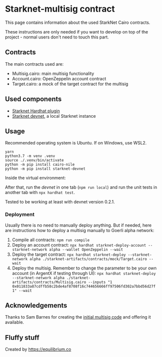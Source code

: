 # Starknet-multisig contract

This page contains information about the used StarkNet Cairo contracts.

These instructions are only needed if you want to develop on top of the project - normal users don't need to touch this part.

## Contracts

The main contracts used are:

- Multisig.cairo: main multisig functionality
- Account.cairo: OpenZeppelin account contract
- Target.cairo: a mock of the target contract for the multisig

## Used components

- [Starknet Hardhat plugin](https://github.com/Shard-Labs/starknet-hardhat-plugin)
- [Starknet devnet](https://github.com/Shard-Labs/starknet-devnet), a local Starknet instance

## Usage

Recommended operating system is Ubuntu. If on Windows, use WSL2.

```
yarn
python3.7 -m venv .venv
source ./.venv/bin/activate
python -m pip install cairo-nile
python -m pip install starknet-devnet

```

Inside the virtual environment:

After that, run the _devnet_ in one tab (`npm run local`) and run the unit tests in another tab with `npx hardhat test`.

Tested to be working at least with devnet version 0.2.1.

### Deployment

Usually there is no need to manually deploy anything. But if needed, here are instructions how to deploy a multisig manually to Goerli alpha network:

1. Compile all contracts: `npm run compile`
1. Deploy an account contract: `npx hardhat starknet-deploy-account --starknet-network alpha --wallet OpenZeppelin --wait`
1. Deploy the target contract: `npx hardhat starknet-deploy --starknet-network alpha ./starknet-artifacts/contracts/mock/Target.cairo --wait`
1. Deploy the multisig. Remember to change the parameter to be your own account (in ArgentX if testing through UI): `npx hardhat starknet-deploy --starknet-network alpha ./starknet-artifacts/contracts/Multisig.cairo --inputs "1 0x011833a87cdffb58c2bde4af8708f16c744656666ff97506fd302a7bbd56d27f 1" --wait`

## Acknowledgements

Thanks to Sam Barnes for creating the [initial multisig code](https://github.com/sambarnes/cairo-multisig) and offering it available.

## Fluffy stuff

Created by https://equilibrium.co
